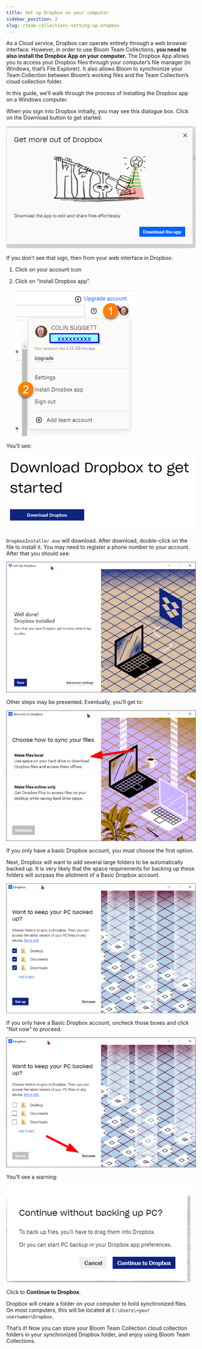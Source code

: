 ```yaml
---
title: Set up Dropbox on your computer
sidebar_position: 2
slug: /team-collections-setting-up-dropbox
---
```




As a Cloud service, Dropbox can operate entirely through a web browser interface. However, in order to use Bloom Team Collections, **you need to also install the Dropbox App on your computer.**  The Dropbox App allows you to access your Dropbox files through your computer’s file manager (in Windows, that’s File Explorer). It also allows Bloom to synchronize your Team Collection between Bloom’s working files and the Team Collection’s cloud collection folder. 


In this guide, we’ll walk through the process of installing the Dropbox app on a Windows computer. 


When you sign into Dropbox initially, you may see this dialogue box. Click on the Download button to get started.


![](./team-collections-setting-up-dropbox.67c49273-457d-42ba-8c9c-930263cd831e.png)


If you don’t see that sign, then from your web interface in Dropbox:

1. Click on your account icon
2. Click on “install Dropbox app”.

	![](./team-collections-setting-up-dropbox.f5b1a902-f92f-477b-861d-1970ae3cd742.png)


You’ll see:


![](./team-collections-setting-up-dropbox.fbb0150d-718f-4c64-b59d-212343e31f5b.png)


`DropboxInstaller.exe` will download. After download, double-click on the file to install it. You may need to register a phone number to your account. After that you should see:


![](./team-collections-setting-up-dropbox.3bbb32bb-b61a-4b89-a029-011743fa8ad0.png)


Other steps may be presented. Eventually, you’ll get to:


![](./team-collections-setting-up-dropbox.0763f434-3e4c-4b63-b26a-50b766f95273.png)


If you only have a basic Dropbox account, you must choose the first option.


Next, Dropbox will want to add several large folders to be automatically backed up. It is very likely that the space requirements for backing up these folders will surpass the allotment of a Basic Dropbox account.


![](./team-collections-setting-up-dropbox.143fbd2f-6c9e-43b6-96db-b6f724b6f3a9.png)


If you only have a Basic Dropbox account, uncheck those boxes and click “Not now” to proceed.


![](./team-collections-setting-up-dropbox.57339b58-4644-4347-a686-61758b9abb87.png)


You’ll see a warning:


![](./team-collections-setting-up-dropbox.36474053-f634-40d8-82d9-37d90fa0371c.png)


Click to **Continue to Dropbox**.


Dropbox will create a folder on your computer to hold synchronized files. On most computers, this will be located at `C:\Users\<your username>\Dropbox`. 


That’s it! Now you can store your Bloom Team Collection cloud collection folders in your synchronized Dropbox folder, and enjoy using Bloom Team Collections. 

